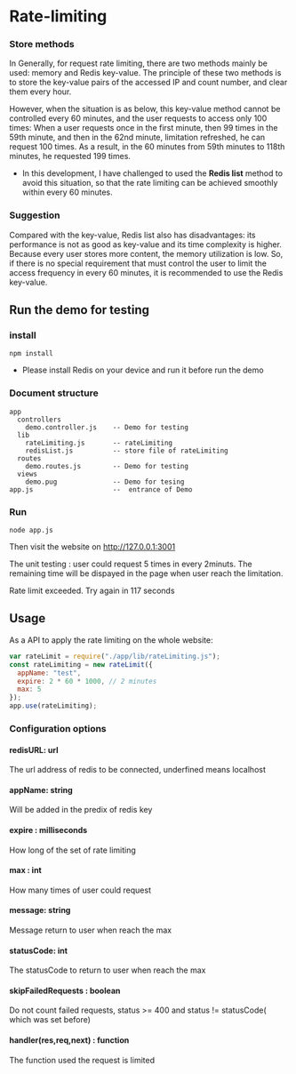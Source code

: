 # Rate-limiting

### Store methods

In Generally, for request rate limiting, there are two methods mainly be used: memory and Redis key-value.
The principle of these two methods is to store the key-value pairs of the accessed IP and count number, and clear them every hour.

However, when the situation is as below, this key-value method cannot be controlled every 60 minutes, and the user requests to access only 100 times: When a user requests once in the first minute, then 99 times in the 59th minute, and then in the 62nd minute, limitation refreshed, he can request 100 times. As a result, in the 60 minutes from 59th minutes to 118th minutes, he requested 199 times.

- In this development, I have challenged to used the **Redis list** method to avoid this situation, so that the rate limiting can be achieved smoothly within every 60 minutes.

### Suggestion

Compared with the key-value, Redis list also has disadvantages: its performance is not as good as key-value and its time complexity is higher. Because every user stores more content, the memory utilization is low. So, if there is no special requirement that must control the user to limit the access frequency in every 60 minutes, it is recommended to use the Redis key-value.

## Run the demo for testing

### install

    npm install

- Please install Redis on your device and run it before run the demo

### Document structure

    app
      controllers
        demo.controller.js    -- Demo for testing
      lib
        rateLimiting.js       -- rateLimiting
        redisList.js          -- store file of rateLimiting
      routes
        demo.routes.js        -- Demo for testing
      views
        demo.pug              -- Demo for tesing
    app.js                    --  entrance of Demo



### Run

    node app.js

Then visit the website on http://127.0.0.1:3001

The unit testing : user could request 5 times in every 2minuts.
The remaining time will be dispayed in the page when user reach the limitation.
  
 Rate limit exceeded. Try again in 117 seconds

## Usage

As a API to apply the rate limiting on the whole website:

```javascript
var rateLimit = require("./app/lib/rateLimiting.js");
const rateLimiting = new rateLimit({
  appName: "test",
  expire: 2 * 60 * 1000, // 2 minutes
  max: 5
});
app.use(rateLimiting);
```

### Configuration options

#### redisURL: url

The url address of redis to be connected, underfined means localhost

#### appName: string

Will be added in the predix of redis key

#### expire : milliseconds

How long of the set of rate limiting

#### max : int

How many times of user could request

#### message: string

Message return to user when reach the max

#### statusCode: int

The statusCode to return to user when reach the max

#### skipFailedRequests : boolean

Do not count failed requests, status >= 400 and status != statusCode( which was set before)

#### handler(res,req,next) : function

The function used the request is limited
